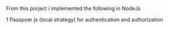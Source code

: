 From this porject i implemented the following in NodeJs 

1 Passpoer js (local strategy) for authentication and authorization 
